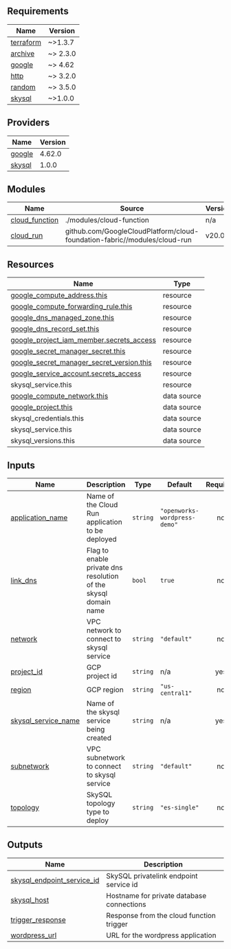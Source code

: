 <!-- BEGIN_TF_DOCS -->
## Requirements

| Name | Version |
|------|---------|
| <a name="requirement_terraform"></a> [terraform](#requirement\_terraform) | ~>1.3.7 |
| <a name="requirement_archive"></a> [archive](#requirement\_archive) | ~> 2.3.0 |
| <a name="requirement_google"></a> [google](#requirement\_google) | ~> 4.62 |
| <a name="requirement_http"></a> [http](#requirement\_http) | ~> 3.2.0 |
| <a name="requirement_random"></a> [random](#requirement\_random) | ~> 3.5.0 |
| <a name="requirement_skysql"></a> [skysql](#requirement\_skysql) | ~>1.0.0 |

## Providers

| Name | Version |
|------|---------|
| <a name="provider_google"></a> [google](#provider\_google) | 4.62.0 |
| <a name="provider_skysql"></a> [skysql](#provider\_skysql) | 1.0.0 |

## Modules

| Name | Source | Version |
|------|--------|---------|
| <a name="module_cloud_function"></a> [cloud\_function](#module\_cloud\_function) | ./modules/cloud-function | n/a |
| <a name="module_cloud_run"></a> [cloud\_run](#module\_cloud\_run) | github.com/GoogleCloudPlatform/cloud-foundation-fabric//modules/cloud-run | v20.0.0 |

## Resources

| Name | Type |
|------|------|
| [google_compute_address.this](https://registry.terraform.io/providers/hashicorp/google/latest/docs/resources/compute_address) | resource |
| [google_compute_forwarding_rule.this](https://registry.terraform.io/providers/hashicorp/google/latest/docs/resources/compute_forwarding_rule) | resource |
| [google_dns_managed_zone.this](https://registry.terraform.io/providers/hashicorp/google/latest/docs/resources/dns_managed_zone) | resource |
| [google_dns_record_set.this](https://registry.terraform.io/providers/hashicorp/google/latest/docs/resources/dns_record_set) | resource |
| [google_project_iam_member.secrets_access](https://registry.terraform.io/providers/hashicorp/google/latest/docs/resources/project_iam_member) | resource |
| [google_secret_manager_secret.this](https://registry.terraform.io/providers/hashicorp/google/latest/docs/resources/secret_manager_secret) | resource |
| [google_secret_manager_secret_version.this](https://registry.terraform.io/providers/hashicorp/google/latest/docs/resources/secret_manager_secret_version) | resource |
| [google_service_account.secrets_access](https://registry.terraform.io/providers/hashicorp/google/latest/docs/resources/service_account) | resource |
| skysql_service.this | resource |
| [google_compute_network.this](https://registry.terraform.io/providers/hashicorp/google/latest/docs/data-sources/compute_network) | data source |
| [google_project.this](https://registry.terraform.io/providers/hashicorp/google/latest/docs/data-sources/project) | data source |
| skysql_credentials.this | data source |
| skysql_service.this | data source |
| skysql_versions.this | data source |

## Inputs

| Name | Description | Type | Default | Required |
|------|-------------|------|---------|:--------:|
| <a name="input_application_name"></a> [application\_name](#input\_application\_name) | Name of the Cloud Run application to be deployed | `string` | `"openworks-wordpress-demo"` | no |
| <a name="input_link_dns"></a> [link\_dns](#input\_link\_dns) | Flag to enable private dns resolution of the skysql domain name | `bool` | `true` | no |
| <a name="input_network"></a> [network](#input\_network) | VPC network to connect to skysql service | `string` | `"default"` | no |
| <a name="input_project_id"></a> [project\_id](#input\_project\_id) | GCP project id | `string` | n/a | yes |
| <a name="input_region"></a> [region](#input\_region) | GCP region | `string` | `"us-central1"` | no |
| <a name="input_skysql_service_name"></a> [skysql\_service\_name](#input\_skysql\_service\_name) | Name of the skysql service being created | `string` | n/a | yes |
| <a name="input_subnetwork"></a> [subnetwork](#input\_subnetwork) | VPC subnetwork to connect to skysql service | `string` | `"default"` | no |
| <a name="input_topology"></a> [topology](#input\_topology) | SkySQL topology type to deploy | `string` | `"es-single"` | no |

## Outputs

| Name | Description |
|------|-------------|
| <a name="output_skysql_endpoint_service_id"></a> [skysql\_endpoint\_service\_id](#output\_skysql\_endpoint\_service\_id) | SkySQL privatelink endpoint service id |
| <a name="output_skysql_host"></a> [skysql\_host](#output\_skysql\_host) | Hostname for private database connections |
| <a name="output_trigger_response"></a> [trigger\_response](#output\_trigger\_response) | Response from the cloud function trigger |
| <a name="output_wordpress_url"></a> [wordpress\_url](#output\_wordpress\_url) | URL for the wordpress application |
<!-- END_TF_DOCS -->